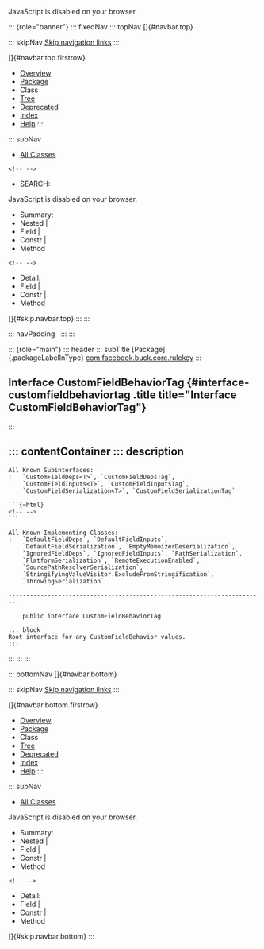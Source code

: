 <div>

JavaScript is disabled on your browser.

</div>

::: {role="banner"}
::: fixedNav
::: topNav
[]{#navbar.top}

::: skipNav
[Skip navigation links](#skip.navbar.top "Skip navigation links")
:::

[]{#navbar.top.firstrow}

-   [Overview](../../../../../index.html)
-   [Package](package-summary.html)
-   Class
-   [Tree](package-tree.html)
-   [Deprecated](../../../../../deprecated-list.html)
-   [Index](../../../../../index-all.html)
-   [Help](../../../../../help-doc.html)
:::

::: subNav
-   [All Classes](../../../../../allclasses.html)

```{=html}
<!-- -->
```
-   SEARCH:

<div>

<div>

JavaScript is disabled on your browser.

</div>

</div>

<div>

-   Summary: 
-   Nested \| 
-   Field \| 
-   Constr \| 
-   Method

```{=html}
<!-- -->
```
-   Detail: 
-   Field \| 
-   Constr \| 
-   Method

</div>

[]{#skip.navbar.top}
:::
:::

::: navPadding
 
:::
:::

::: {role="main"}
::: header
::: subTitle
[Package]{.packageLabelInType} [com.facebook.buck.core.rulekey](package-summary.html)
:::

## Interface CustomFieldBehaviorTag {#interface-customfieldbehaviortag .title title="Interface CustomFieldBehaviorTag"}
:::

::: contentContainer
::: description
-   

    All Known Subinterfaces:
    :   `CustomFieldDeps<T>`, `CustomFieldDepsTag`,
        `CustomFieldInputs<T>`, `CustomFieldInputsTag`,
        `CustomFieldSerialization<T>`, `CustomFieldSerializationTag`

    ```{=html}
    <!-- -->
    ```

    All Known Implementing Classes:
    :   `DefaultFieldDeps`, `DefaultFieldInputs`,
        `DefaultFieldSerialization`, `EmptyMemoizerDeserialization`,
        `IgnoredFieldDeps`, `IgnoredFieldInputs`, `PathSerialization`,
        `PlatformSerialization`, `RemoteExecutionEnabled`,
        `SourcePathResolverSerialization`,
        `StringifyingValueVisitor.ExcludeFromStringification`,
        `ThrowingSerialization`

    ------------------------------------------------------------------------

        public interface CustomFieldBehaviorTag

    ::: block
    Root interface for any CustomFieldBehavior values.
    :::
:::
:::
:::

::: bottomNav
[]{#navbar.bottom}

::: skipNav
[Skip navigation links](#skip.navbar.bottom "Skip navigation links")
:::

[]{#navbar.bottom.firstrow}

-   [Overview](../../../../../index.html)
-   [Package](package-summary.html)
-   Class
-   [Tree](package-tree.html)
-   [Deprecated](../../../../../deprecated-list.html)
-   [Index](../../../../../index-all.html)
-   [Help](../../../../../help-doc.html)
:::

::: subNav
-   [All Classes](../../../../../allclasses.html)

<div>

<div>

JavaScript is disabled on your browser.

</div>

</div>

<div>

-   Summary: 
-   Nested \| 
-   Field \| 
-   Constr \| 
-   Method

```{=html}
<!-- -->
```
-   Detail: 
-   Field \| 
-   Constr \| 
-   Method

</div>

[]{#skip.navbar.bottom}
:::
